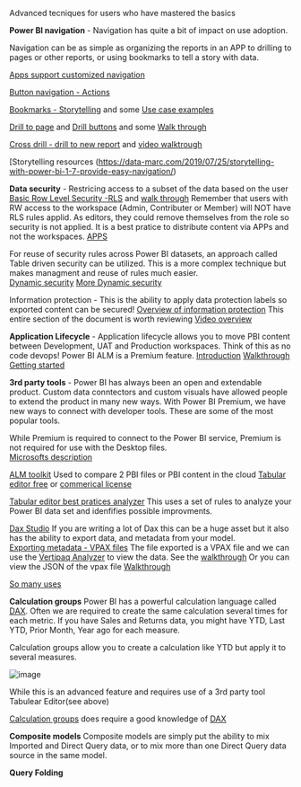 Advanced tecniques for users who have mastered the basics

**Power BI navigation** - Navigation has quite a bit of impact on use adoption.  

Navigation can be as simple as organizing the reports in an APP to drilling to pages or other reports, or using bookmarks to tell a story with data.  

[Apps support customized navigation](https://powerbi.microsoft.com/en-us/blog/designing-custom-navigation-for-power-bi-apps-is-now-available/)

[Button navigation - Actions](https://radacad.com/page-navigation-buttons-in-power-bi)

[Bookmarks - Storytelling](https://docs.microsoft.com/en-us/power-bi/create-reports/desktop-bookmarks) and some [Use case examples](https://tessellationtech.io/toggling-views-with-bookmarks-in-power-bi/) 

[Drill to page](https://docs.microsoft.com/en-us/power-bi/create-reports/desktop-drillthrough) and [Drill buttons](https://docs.microsoft.com/en-us/power-bi/create-reports/desktop-drill-through-buttons) and some [Walk through](https://www.wallstreetmojo.com/power-bi-drill-through/) 

[Cross drill - drill to new report](https://docs.microsoft.com/en-us/power-bi/create-reports/desktop-cross-report-drill-through) and [video walktrough](https://www.youtube.com/watch?v=OcZr_70OGPo&t=4s)

[Storytelling resources (https://data-marc.com/2019/07/25/storytelling-with-power-bi-1-7-provide-easy-navigation/) 

**Data security** - Restricing access to a subset of the data based on the user
[Basic Row Level Security -RLS](https://docs.microsoft.com/en-us/power-bi/admin/service-admin-rls) and [walk through](https://www.sqlshack.com/introduction-to-row-level-security-in-power-bi/)
Remember that users with RW access to the workspace (Admin, Contributer or Member) will NOT have RLS rules applid.  As editors, they could remove themselves from the role so security is not applied.  It is a best pratice to distribute content via APPs and not the workspaces.  [APPS](https://docs.microsoft.com/en-us/power-bi/consumer/end-user-apps)

For reuse of security rules across Power BI datasets, an approach called Table driven security can be utilized.  This is a more complex technique but makes managment and reuse of rules much easier.  
[Dynamic security](https://radacad.com/dynamic-row-level-security-with-power-bi-made-simple)
[More Dynamic security](https://www.mssqltips.com/sqlservertip/6378/power-bi-table-based-row-level-security/)

Information protection - This is the ability to apply data protection labels so exported content can be secured! 
[Overview of information protection](https://docs.microsoft.com/en-us/power-bi/admin/service-security-data-protection-overview)  This entire section of the document is worth reviewing 
[Video overview](https://www.youtube.com/watch?v=HyfG-0AHdGs)

**Application Lifecycle** - Application lifecycle allows you to move PBI content between Development, UAT and Production workspaces.  Think of this as no code devops!  Power BI ALM is a Premium feature.
[Introduction](https://docs.microsoft.com/en-us/power-bi/create-reports/deployment-pipelines-overview)
[Walkthrough](https://visualbi.com/blogs/microsoft/powerbi/application-lifecycle-management-power-bi/)
[Getting started](https://docs.microsoft.com/en-us/power-bi/create-reports/deployment-pipelines-get-started) 

**3rd party tools** - Power BI has always been an open and extendable product.  Custom data conntectors and custom visuals have allowed people to extend the product in many new ways.  With Power BI Premium, we have new ways to connect with developer tools.  These are some of the most popular tools.  

While Premium is required to connect to the Power BI service, Premium is not required for use with the Desktop files.  
[Microsofts description](https://powerbi.microsoft.com/en-us/blog/community-tools-for-enterprise-powerbi-and-analysisservices/)

[ALM toolkit](http://alm-toolkit.com/)  Used to compare 2 PBI files or PBI content in the cloud
[Tabular editor free](https://tabulareditor.github.io/) or [commerical license](https://tabulareditor.com/)

[Tabular editor best pratices analyzer](https://guyinacube.com/2021/02/18/best-practice-analyzer-in-tabular-editor-for-your-power-bi-dataset/)  This uses a set of rules to analyze your Power BI data set and idenfifies possible improvments. 

[Dax Studio](https://daxstudio.org/)  If you are writing a lot of Dax this can be a huge asset but it also has the ability to export data, and metadata from your model.  
[Exporting metadata - VPAX files](https://daxstudio.org/documentation/features/model-metrics/)  The file exported is a VPAX file and we can use the 
[Vertipaq Analyzer](https://www.sqlbi.com/tools/vertipaq-analyzer/) to view the data.  See the [walkthrough]()
Or you can view the JSON of the vpax file [Walkthrough](https://www.youtube.com/watch?v=zRa9y01Ub30) 


[So many uses](https://www.oliviertravers.com/power-bi-third-party-tools-development-addons/)

**Calculation groups**
Power BI has a powerful calculation language called [DAX](https://github.com/wgbrown/PBILearningResources/blob/main/Dax/Intro%20To%20Dax.md).  Often we are required to create the same calculation several times for each metric.  If you have Sales and Returns data, you might have YTD, Last YTD, Prior Month, Year ago for each measure.  

Calculation groups allow you to create a calculation like YTD but apply it to several measures.  

![image](https://user-images.githubusercontent.com/10822387/133331307-547a9ade-f737-485d-a89d-67914235396c.png)

While this is an advanced feature and requires use of a 3rd party tool Tabulear Editor(see above)

[Calculation groups](https://www.sqlbi.com/blog/marco/2020/07/15/creating-calculation-groups-in-power-bi-desktop/) does require a good knowledge of [DAX](https://github.com/wgbrown/PBILearningResources/blob/main/Dax/Intro%20To%20Dax.md) 

**Composite models**
Composite models are simply put the ability to mix Imported and Direct Query data, or to mix more than one Direct Query data source in the same model.  

**Query Folding**



